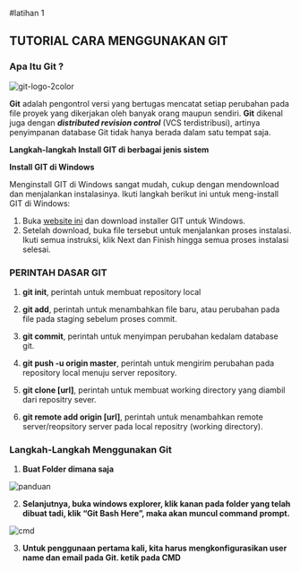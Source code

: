 #latihan 1
## TUTORIAL CARA MENGGUNAKAN GIT
### Apa Itu Git ? ###

![git-logo-2color](https://user-images.githubusercontent.com/45907948/51589411-76d7ac00-1f19-11e9-945d-69630595b684.png)

**Git** adalah pengontrol versi yang bertugas mencatat setiap perubahan
pada file proyek yang dikerjakan oleh banyak orang maupun sendiri.
**Git** dikenal juga dengan ***distributed revision control*** (VCS
terdistribusi), artinya penyimpanan database Git tidak hanya berada
dalam satu tempat saja.

**Langkah-langkah Install GIT di berbagai jenis sistem**

 **Install GIT di Windows**
 
  Menginstall GIT di Windows sangat mudah, cukup dengan mendownload dan menjalankan instalasinya. Ikuti langkah berikut ini untuk meng-install GIT di Windows:

1. Buka [website ini](http://gitforwindows.org/) dan download installer GIT untuk Windows.
2. Setelah download, buka file tersebut untuk menjalankan proses instalasi. Ikuti semua instruksi, klik Next dan Finish hingga semua proses instalasi selesai.

### PERINTAH DASAR GIT ###

1. **git init**, perintah untuk membuat repository local

2. **git add**, perintah untuk menambahkan file baru, atau perubahan
pada file pada staging sebelum proses commit. 

3. **git commit**, perintah untuk menyimpan perubahan kedalam database
git. 

4. **git push -u origin master**, perintah untuk mengirim perubahan pada
repository local menuju server repository. 

5. **git clone [url]**, perintah untuk membuat working directory yang diambil dari repositry sever. 

6. **git remote add origin [url]**, perintah untuk menambahkan remote
server/reopsitory server pada local repositry (working directory).

### Langkah-Langkah Menggunakan Git ###


1. **Buat Folder dimana saja**

![panduan](https://user-images.githubusercontent.com/45907948/51589729-75f34a00-1f1a-11e9-842b-5cf42a581935.jpg)

2. **Selanjutnya, buka windows explorer, klik kanan pada folder yang telah dibuat tadi, klik “Git Bash Here”, maka akan muncul command prompt.**


![cmd](https://user-images.githubusercontent.com/45907948/51590518-cc618800-1f1c-11e9-910d-6ce4f22ab5ee.jpg)

3. **Untuk penggunaan pertama kali, kita harus mengkonfigurasikan user name dan email pada Git. ketik pada CMD**
